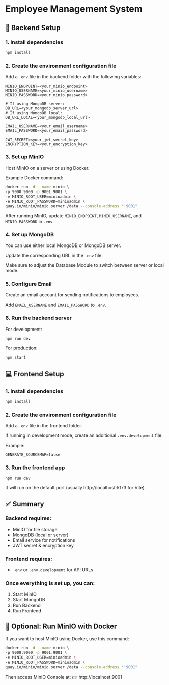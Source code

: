 # Employee Management System

## 🚀 Backend Setup

### 1. Install dependencies
```bash
npm install
```

### 2. Create the environment configuration file
Add a `.env` file in the backend folder with the following variables:

```env
MINIO_ENDPOINT=<your_minio_endpoint>
MINIO_USERNAME=<your_minio_username>
MINIO_PASSWORD=<your_minio_password>

# If using MongoDB server:
DB_URL=<your_mongodb_server_url>
# If using MongoDB local:
DB_URL_LOCAL=<your_mongodb_local_url>

EMAIL_USERNAME=<your_email_username>
EMAIL_PASSWORD=<your_email_password>

JWT_SECRET=<your_jwt_secret_key>
ENCRYPTION_KEY=<your_encryption_key>
```

### 3. Set up MinIO
Host MinIO on a server or using Docker.

Example Docker command:
```bash
docker run -d --name minio \
-p 9000:9000 -p 9001:9001 \
-e MINIO_ROOT_USER=minioadmin \
-e MINIO_ROOT_PASSWORD=minioadmin \
quay.io/minio/minio server /data --console-address ":9001"
```

After running MinIO, update `MINIO_ENDPOINT`, `MINIO_USERNAME`, and `MINIO_PASSWORD` in `.env`.

### 4. Set up MongoDB
You can use either local MongoDB or MongoDB server.

Update the corresponding URL in the `.env` file.

Make sure to adjust the Database Module to switch between server or local mode.

### 5. Configure Email
Create an email account for sending notifications to employees.

Add `EMAIL_USERNAME` and `EMAIL_PASSWORD` to `.env`.

### 6. Run the backend server
For development:
```bash
npm run dev
```

For production:
```bash
npm start
```

## 💻 Frontend Setup

### 1. Install dependencies
```bash
npm install
```

### 2. Create the environment configuration file
Add a `.env` file in the frontend folder.

If running in development mode, create an additional `.env.development` file.

Example:
```env
GENERATE_SOURCEMAP=false
```

### 3. Run the frontend app
```bash
npm run dev
```

It will run on the default port (usually http://localhost:5173 for Vite).

## ✅ Summary

### Backend requires:
- MinIO for file storage
- MongoDB (local or server)
- Email service for notifications
- JWT secret & encryption key

### Frontend requires:
- `.env` or `.env.development` for API URLs

### Once everything is set up, you can:
1. Start MinIO
2. Start MongoDB
3. Run Backend
4. Run Frontend

## 🐳 Optional: Run MinIO with Docker

If you want to host MinIO using Docker, use this command:

```bash
docker run -d --name minio \
-p 9000:9000 -p 9001:9001 \
-e MINIO_ROOT_USER=minioadmin \
-e MINIO_ROOT_PASSWORD=minioadmin \
quay.io/minio/minio server /data --console-address ":9001"
```

Then access MinIO Console at:
👉 http://localhost:9001
